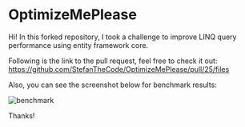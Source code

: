 # OptimizeMePlease

Hi! In this forked repository, I took a challenge to improve LINQ query performance using entity framework core. 

Following is the link to the pull request, feel free to check it out: https://github.com/StefanTheCode/OptimizeMePlease/pull/25/files

Also, you can see the screenshot below for benchmark results:


![benchmark](https://github.com/user-attachments/assets/fd4c8f16-0706-4f02-b4fa-476ae3367a16)


Thanks!
